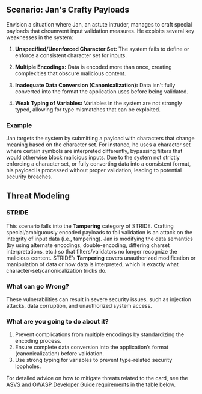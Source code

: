 ## Scenario: Jan's Crafty Payloads

Envision a situation where Jan, an astute intruder, manages to craft special payloads that circumvent input validation measures. He exploits several key weaknesses in the system:

1. **Unspecified/Unenforced Character Set:** The system fails to define or enforce a consistent character set for inputs.

2. **Multiple Encodings:** Data is encoded more than once, creating complexities that obscure malicious content.

3. **Inadequate Data Conversion (Canonicalization):** Data isn't fully converted into the format the application uses before being validated.

4. **Weak Typing of Variables:** Variables in the system are not strongly typed, allowing for type mismatches that can be exploited.

### Example

Jan targets the system by submitting a payload with characters that change meaning based on the character set. For instance, he uses a character set where certain symbols are interpreted differently, bypassing filters that would otherwise block malicious inputs. Due to the system not strictly enforcing a character set, or fully converting data into a consistent format, his payload is processed without proper validation, leading to potential security breaches.

## Threat Modeling

### STRIDE

This scenario falls into the **Tampering** category of STRIDE.
Crafting special/ambiguously encoded payloads to foil validation is an attack on the integrity of input data (i.e., tampering).
Jan is modifying the data semantics (by using alternate encodings, double-encoding, differing charset interpretations, etc.) so that filters/validators no longer recognize the malicious content.
STRIDE’s **Tampering** covers unauthorized modification or manipulation of data or how data is interpreted, which is exactly what character-set/canonicalization tricks do.

### What can go Wrong?

These vulnerabilities can result in severe security issues, such as injection attacks, data corruption, and unauthorized system access.

### What are you going to do about it?

1. Prevent complications from multiple encodings by standardizing the encoding process.
2. Ensure complete data conversion into the application’s format (canonicalization) before validation.
3. Use strong typing for variables to prevent type-related security loopholes.

For detailed advice on how to mitigate threats related to the card, see the [ASVS and OWASP Developer Guide requirements ](#mapping 'ASVS and OWASP Developer Guide requirements [internal]') in the table below.
